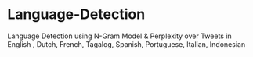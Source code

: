 # Language-Detection
Language Detection using N-Gram Model &amp; Perplexity over Tweets in English , Dutch, French, Tagalog, Spanish, Portuguese, Italian, Indonesian
